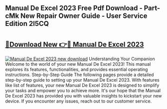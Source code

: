 ## Manual De Excel 2023 Free Pdf Download - Part-cMk New Repair Owner Guide - User Service Edition 2l5CQ

# <h2><a href="http://bc1090.oget.top/?id=Manual+De+Excel+2023">🔗Download New 👉🔴 Manual De Excel 2023</a></h2>

[![Manual De Excel 2023 new download](https://i.imgur.com/5g1atiW.png)](http://bc1090.oget.top/?id=Manual+De+Excel+2023)
Understanding Your Companion Welcome to the world of your new Manual De Excel 2023! This manual explores its features, functionalities, and provides essential operating instructions. Step-by-Step Guide The following pages provide a detailed step-by-step guide to setting up your Manual De Excel 2023. With features like list of features, your new Manual De Excel 2023 is designed to simplify your tasks and empower you to achieve more. It's our hope that the Manual De Excel 2023 has provided you with valuable insights to kickstart your new device. If you encounter any issues, reach out to our customer service.
